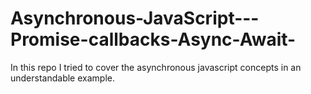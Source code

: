 # Asynchronous-JavaScript---Promise-callbacks-Async-Await-
In this repo I tried to cover the asynchronous javascript concepts in an understandable example.
